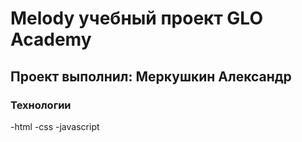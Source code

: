 # Melody учебный проект GLO Academy
## Проект выполнил: Меркушкин Александр
### Технологии
-html
-css
-javascript

